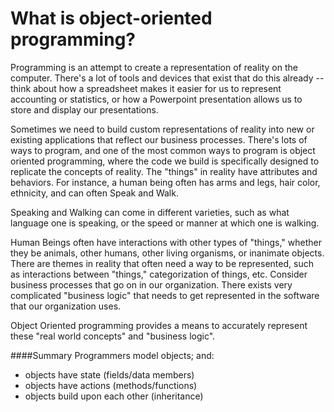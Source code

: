 # What is object-oriented programming?

Programming is an attempt to create a representation of reality on the computer. There's a lot of tools and devices that exist that do this already -- think about how a spreadsheet makes it easier for us to represent accounting or statistics, or how a Powerpoint presentation allows us to store and display our presentations.

Sometimes we need to build custom representations of reality into new or existing applications that reflect our business processes. There's lots of ways to program, and one of the most common ways to program is object oriented programming, where the code we build is specifically designed to replicate the concepts of reality. The "things" in reality have attributes and behaviors. For instance, a human being often has arms and legs, hair color, ethnicity, and can often Speak and Walk.

Speaking and Walking can come in different varieties, such as what language one is speaking, or the speed or manner at which one is walking.

Human Beings often have interactions with other types of "things," whether they be animals, other humans, other living organisms, or inanimate objects. There are themes in reality that often need a way to be represented, such as interactions between "things," categorization of things, etc. Consider business processes that go on in our organization. There exists very complicated "business logic" that needs to get represented in the software that our organization uses.

Object Oriented programming provides a means to accurately represent these "real world concepts" and "business logic".

####Summary
Programmers model objects; and:
* objects have state (fields/data members)
* objects have actions (methods/functions)
* objects build upon each other (inheritance)
